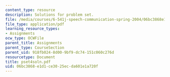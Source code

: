 ```yaml
---
content_type: resource
description: Solutions for problem set.
file: /media/courses/6-541j-speech-communication-spring-2004/06bc3868e1d1ce3025ecda601e1a720f_pset4soln.pdf
file_type: application/pdf
learning_resource_types:
- Assignments
ocw_type: OCWFile
parent_title: Assignments
parent_type: CourseSection
parent_uid: 918fb024-8d00-9bf9-dc74-151c060c276d
resourcetype: Document
title: pset4soln.pdf
uid: 06bc3868-e1d1-ce30-25ec-da601e1a720f
---
```

